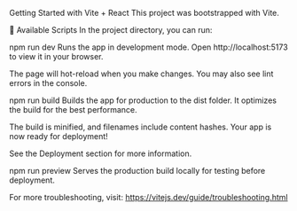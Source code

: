 Getting Started with Vite + React
This project was bootstrapped with Vite.

🚀 Available Scripts
In the project directory, you can run:

npm run dev
Runs the app in development mode.
Open http://localhost:5173 to view it in your browser.

The page will hot-reload when you make changes. You may also see lint errors in the console.

npm run build
Builds the app for production to the dist folder.
It optimizes the build for the best performance.

The build is minified, and filenames include content hashes.
Your app is now ready for deployment!

See the Deployment section for more information.

npm run preview
Serves the production build locally for testing before deployment.


For more troubleshooting, visit:
https://vitejs.dev/guide/troubleshooting.html
